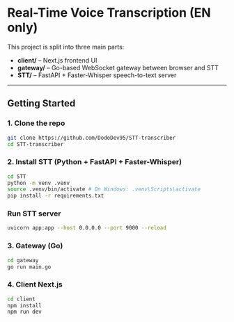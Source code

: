 ﻿# Real-Time Voice Transcription (EN only)

This project is split into three main parts:

- **client/** – Next.js frontend UI
- **gateway/** – Go-based WebSocket gateway between browser and STT
- **STT/** – FastAPI + Faster-Whisper speech-to-text server

---

## Getting Started

### 1. Clone the repo

```bash
git clone https://github.com/DodoDev95/STT-transcriber
cd STT-transcriber

```

### 2. Install STT (Python + FastAPI + Faster-Whisper)

```bash
cd STT
python -m venv .venv
source .venv/bin/activate # On Windows: .venv\Scripts\activate
pip install -r requirements.txt
```

### Run STT server

```bash
uvicorn app:app --host 0.0.0.0 --port 9000 --reload
```

### 3. Gateway (Go)

```bash
cd gateway
go run main.go
```

### 4. Client Next.js

```bash
cd client
npm install
npm run dev
```


